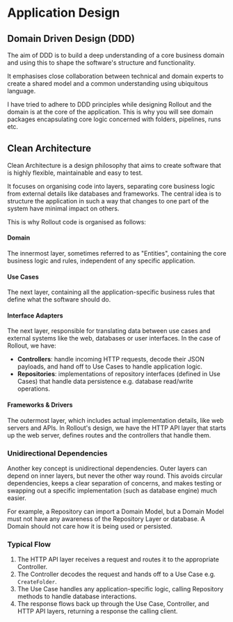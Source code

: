 # Application Design

## Domain Driven Design (DDD)

The aim of DDD is to build a deep understanding of a core business domain and using this to shape the software's structure and functionality.

It emphasises close collaboration between technical and domain experts to create a shared model and a common understanding using ubiquitous language.

I have tried to adhere to DDD principles while designing Rollout and the domain is at the core of the application.  This is why you will see domain packages encapsulating core logic concerned with folders, pipelines, runs etc.

## Clean Architecture

Clean Architecture is a design philosophy that aims to create software that is highly flexible, maintainable and easy to test.

It focuses on organising code into layers, separating core business logic from external details like databases and frameworks.  The central idea is to structure the application in such a way that changes to one part of the system have minimal impact on others.

This is why Rollout code is organised as follows:

#### Domain
The innermost layer, sometimes referred to as "Entities", containing the core business logic and rules, independent of any specific application.

#### Use Cases
The next layer, containing all the application-specific business rules that define what the software should do.

#### Interface Adapters
The next layer, responsible for translating data between use cases and external systems like the web, databases or user interfaces.  In the case of Rollout, we have:

- **Controllers**: handle incoming HTTP requests, decode their JSON payloads, and hand off to Use Cases to handle application logic.
- **Repositories**: implementations of repository interfaces (defined in Use Cases) that handle data persistence e.g. database read/write operations.

#### Frameworks & Drivers
The outermost layer, which includes actual implementation details, like web servers and APIs.  In Rollout's design, we have the HTTP API layer that starts up the web server, defines routes and the controllers that handle them.

### Unidirectional Dependencies
Another key concept is unidirectional dependencies.  Outer layers can depend on inner layers, but never the other way round.  This avoids circular dependencies, keeps a clear separation of concerns, and makes testing or swapping out a specific implementation (such as database engine) much easier.

For example, a Repository can import a Domain Model, but a Domain Model must not have any awareness of the Repository Layer or database.  A Domain should not care how it is being used or persisted.

### Typical Flow

1. The HTTP API layer receives a request and routes it to the appropriate Controller.
2. The Controller decodes the request and hands off to a Use Case e.g. `CreateFolder`.
3. The Use Case handles any application-specific logic, calling Repository methods to handle database interactions.
4. The response flows back up through the Use Case, Controller, and HTTP API layers, returning a response the calling client.